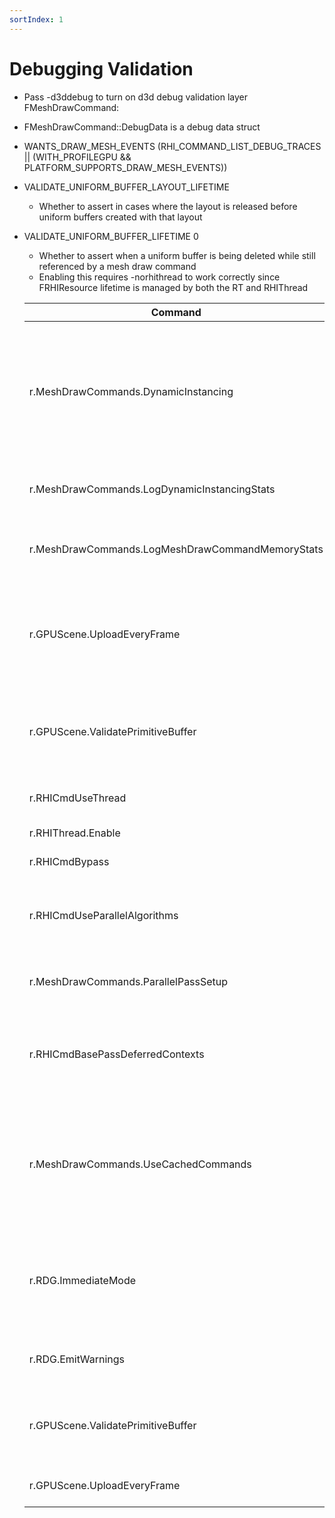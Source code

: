 ```yaml
---
sortIndex: 1
---
```


# Debugging Validation

- Pass -d3ddebug to turn on d3d debug validation layer
  FMeshDrawCommand:

- FMeshDrawCommand::DebugData is a debug data struct

- WANTS_DRAW_MESH_EVENTS (RHI_COMMAND_LIST_DEBUG_TRACES || (WITH_PROFILEGPU && PLATFORM_SUPPORTS_DRAW_MESH_EVENTS))

- VALIDATE_UNIFORM_BUFFER_LAYOUT_LIFETIME
  - Whether to assert in cases where the layout is released before uniform buffers created with that layout

- VALIDATE_UNIFORM_BUFFER_LIFETIME 0

  - Whether to assert when a uniform buffer is being deleted while still referenced by a mesh draw command
  - Enabling this requires -norhithread to work correctly since FRHIResource lifetime is managed by both the RT and RHIThread

  | Command                                          | Desc                                                                                                                                       |
  | ------------------------------------------------ | ------------------------------------------------------------------------------------------------------------------------------------------ |
  | r.MeshDrawCommands.DynamicInstancing             | Whether to dynamically combine multiple compatible visible Mesh Draw Commands into one instanced draw on vertex factories that support it. |
  | r.MeshDrawCommands.LogDynamicInstancingStats     | Whether to log dynamic instancing stats on the next frame                                                                                  |
  | r.MeshDrawCommands.LogMeshDrawCommandMemoryStats | Whether to log mesh draw command memory stats on the next frame                                                                            |
  | r.GPUScene.UploadEveryFrame                      | Forces GPU Scene to be fully updated every frame, which is useful for diagnosing issues with stale GPU Scene data.                         |
  | r.GPUScene.ValidatePrimitiveBuffer               | This downloads GPU Scene to the CPU and validates its contents against primitive uniform buffers.                                          |
  | r.RHICmdUseThread                                | To Use a separate thread for RHICmdList                                                                                                    |
  | r.RHIThread.Enable                               | To Disable RHI Thread                                                                                                                      |
  | r.RHICmdBypass                                   | Set to 1 to disable                                                                                                                        |
  | r.RHICmdUseParallelAlgorithms                    | True to use parallel algorithms. Ignored if r.RHICmdBypass is 1.                                                                           |
  | r.MeshDrawCommands.ParallelPassSetup             | Whether to setup mesh draw command pass in parallel.                                                                                       |
  | r.RHICmdBasePassDeferredContexts                 | Disable the parallel tasks for base pass draw dispatch, causing those to happen on the RenderingThread.                                    |
  | r.MeshDrawCommands.UseCachedCommands             | Whether to render from cached mesh draw commands (on vertex factories that support it), or to generate draw commands every frame.          |
  | r.RDG.ImmediateMode                              | Toggle get render graph executing passes as they get created to easily debug crashes caused by pass wiring logic.                          |
  | r.RDG.EmitWarnings                               | Toggle render graph emitting warnings about inefficiencies.                                                                                |
  | r.GPUScene.ValidatePrimitiveBuffer               | Readback the GPU primitive data and assert if it doesn't match the RT primitive data.                                                      |
  | r.GPUScene.UploadEveryFrame                      | Upload the entire scene's primitive data every frame                                                                                       |
